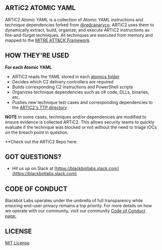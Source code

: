 ## ARTiC2 ATOMIC YAML

ARTiC2 Atomic YAML is a collection of Atomic YAML instructions and technique dependencies forked from [@redcanaryco](https://github.com/redcanaryco). ARTiC2 uses them to dynamically extract, build, organize, and execute ARTiC2 instructions as fire-and-forget techniques. All techniques are executed from memory and mapped to the [MITRE ATT&CK Framework](https://attack.blackbot.io). 


## HOW THEY'RE USED

**For each Atomic YAML**

- ARTiC2 reads the YAML stored in each [atomics folder](https://github.com/blackbotinc/ARTiC2-Atomic-YAML/tree/master/atomics) 
- Decides which C2 delivery controllers are required
- Builds corresponding C2 instructions and PowerShell scripts
- Organizes technique dependencies such as c# code, DLLs, binaries, etc.
- Pushes new technique test cases and corresponding dependencies to the [ARTiC2's TTP directory](https://github.com/blackbotinc/Atomic-Red-Team-Intelligence-C2/tree/master/blackbot/core/wss/ttp)

**NOTE** In some cases, techniques and/or dependencies are modified to ensure evidence is collected ARTiC2. This allows security teams to quickly evaluate if the technique was blocked or not without the need to triage IOCs on the breach point in question.  

**Check out the ARTiC2 Repo here.


## GOT QUESTIONS?

- Hit us up on Slack at [https://blackbotlabs.slack.com](https://blackbotlabs.slack.com)


## CODE OF CONDUCT

Blackbot Labs operates under the umbrella of full transparency while ensuring end-user privacy remains a top priority. For more details on how we operate with our community, visit our community [Code of Conduct page.](https://blackbot.io/code-of-conduct)


## LICENSE
[MIT License](https://github.com/blackbotinc/ARTiC2-Atomic-YAML/blob/master/LICENSE)
